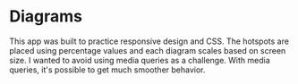 # Diagrams

This app was built to practice responsive design and CSS. The hotspots are placed using percentage values and each diagram scales based on screen size. I wanted to avoid using media queries as a challenge. With media queries, it's possible to get much smoother behavior.
